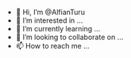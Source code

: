 - 👋 Hi, I’m @AlfianTuru
- 👀 I’m interested in ...
- 🌱 I’m currently learning ...
- 💞️ I’m looking to collaborate on ...
- 📫 How to reach me ...

<!---
AlfianTuru/AlfianTuru is a ✨ special ✨ repository because its `README.md` (this file) appears on your GitHub profile.
You can click the Preview link to take a look at your changes.
--->

